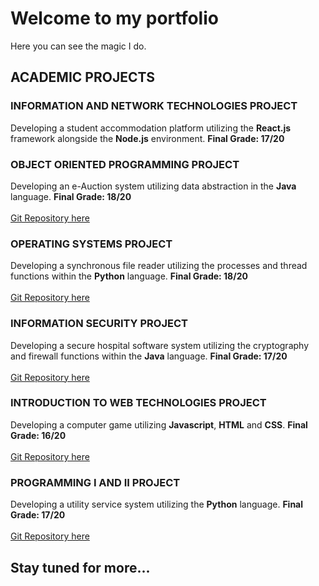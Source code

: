 # Welcome to my portfolio
Here you can see the magic I do.

## ACADEMIC PROJECTS
### INFORMATION AND NETWORK TECHNOLOGIES PROJECT
Developing a student accommodation platform utilizing the **React.js** 
framework alongside the **Node.js** environment. **Final Grade: 17/20**
<br>
### OBJECT ORIENTED PROGRAMMING PROJECT
Developing an e-Auction system utilizing data abstraction in the **Java** language.
**Final Grade: 18/20**
<br>
<br>
[Git Repository here](https://github.com/gmbdealmeida/pco)

### OPERATING SYSTEMS PROJECT
Developing a synchronous file reader utilizing the processes and thread functions
within the **Python** language. **Final Grade: 18/20**
<br>
<br>
[Git Repository here](https://github.com/gmbdealmeida/so)

### INFORMATION SECURITY PROJECT
Developing a secure hospital software system utilizing the cryptography and
firewall functions within the **Java** language. **Final Grade: 17/20**
<br>
<br>
[Git Repository here](https://github.com/gmbdealmeida/sinf)

### INTRODUCTION TO WEB TECHNOLOGIES PROJECT
Developing a computer game utilizing **Javascript**, **HTML** and **CSS**. **Final Grade: 16/20**
<br>
<br>
[Git Repository here](https://github.com/gmbdealmeida/itw)

### PROGRAMMING I AND II PROJECT
Developing a utility service system utilizing the **Python** language. **Final Grade: 17/20**
<br>
<br>
[Git Repository here](https://github.com/gmbdealmeida/progi_and_progii)

## Stay tuned for more...
